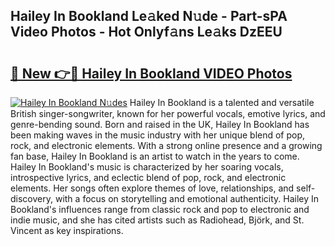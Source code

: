 ## Hailey In Bookland Le𝚊ked N𝚞de - Part-sPA Video Photos - Hot Onlyf𝚊ns Le𝚊ks DzEEU

# <h2><a href="http://ac21230.deff.icu/?id=Hailey+In+Bookland">🔗 New 👉🔴 Hailey In Bookland VIDEO Photos</a></h2>

[![Hailey In Bookland N𝚞des](https://i.imgur.com/rIISA9y.gif)](http://ac21230.deff.icu/?id=Hailey+In+Bookland)
Hailey In Bookland is a talented and versatile British singer-songwriter, known for her powerful vocals, emotive lyrics, and genre-bending sound. Born and raised in the UK, Hailey In Bookland has been making waves in the music industry with her unique blend of pop, rock, and electronic elements. With a strong online presence and a growing fan base, Hailey In Bookland is an artist to watch in the years to come. Hailey In Bookland's music is characterized by her soaring vocals, introspective lyrics, and eclectic blend of pop, rock, and electronic elements. Her songs often explore themes of love, relationships, and self-discovery, with a focus on storytelling and emotional authenticity. Hailey In Bookland's influences range from classic rock and pop to electronic and indie music, and she has cited artists such as Radiohead, Björk, and St. Vincent as key inspirations.
